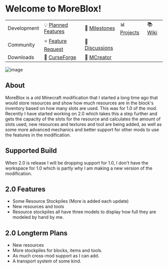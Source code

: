 # Welcome to MoreBlox!
| | | | | |
| --- | --- | --- | --- | --- |
| Development | 💡 [Planned Features]() | 📆 [Milestones]() | 📊 [Projects](https://github.com/orgs/northwesttrees-gaming/projects/6) | 📚 [Wiki](https://github.com/northwesttrees-gaming/MoreBlox/wiki) |
| Community | ⭐ [Feature Request](https://github.com/northwesttrees-gaming/MoreBlox/discussions/categories/ideas) | 💬 [Discussions](https://github.com/northwesttrees-gaming/MoreBlox/discussions/categories/general) |
| Downloads | 📁 [CurseForge]() | 📁 [MCreator]() | | |

![image](https://user-images.githubusercontent.com/47284617/217363637-0c3183d4-518d-4838-b879-caef442ca793.png)

## About
MoreBlox is a old Minecraft modification that I started a long time ago that would store resources and show how much resources are in the block's inventory based on how many slots are used. This was for 1.0 of the mod. Recently I have started working on 2.0 which takes this a step further and gets the capacity of the slots for the resource and calculates the amount of slots used, new resources and textures and tool are being added, as well as some more advanced mechanics and better support for other mods to use the features in the modification.

## Supported Build
When 2.0 is release I will be dropping support for 1.0, I don't have the workspace for 1.0 which is partly why I am making a new version of the modification.

## 2.0 Features
- Some Resource Stockpiles (More is added each update)
- New resources and tools
- Resource stockpiles all have three models to display how full they are modeled by hand by me.

## 2.0 Longterm Plans
- New resources
- More stockpiles for blocks, items and tools.
- As much cross-mod support as I can add.
- A transport system of some kind.
